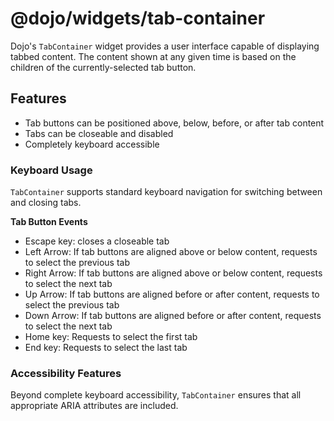 # @dojo/widgets/tab-container

Dojo's `TabContainer` widget provides a user interface capable of displaying tabbed content. The content shown at any given time is based on the children of the currently-selected tab button.

## Features

- Tab buttons can be positioned above, below, before, or after tab content
- Tabs can be closeable and disabled
- Completely keyboard accessible

### Keyboard Usage

`TabContainer` supports standard keyboard navigation for switching between and closing tabs.

**Tab Button Events**

- Escape key: closes a closeable tab
- Left Arrow: If tab buttons are aligned above or below content, requests to select the previous tab
- Right Arrow: If tab buttons are aligned above or below content, requests to select the next tab
- Up Arrow: If tab buttons are aligned before or after content, requests to select the previous tab
- Down Arrow: If tab buttons are aligned before or after content, requests to select the next tab
- Home key: Requests to select the first tab
- End key: Requests to select the last tab

### Accessibility Features

Beyond complete keyboard accessibility, `TabContainer` ensures that all appropriate ARIA attributes are included.
